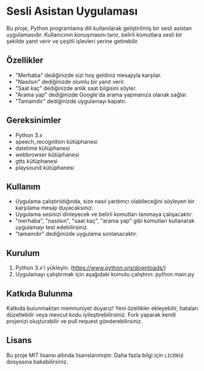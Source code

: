 # Sesli Asistan Uygulaması

Bu proje, Python programlama dili kullanılarak geliştirilmiş bir sesli asistan uygulamasıdır. Kullanıcının konuşmasını tanır, belirli komutlara sesli bir şekilde yanıt verir ve çeşitli işlevleri yerine getirebilir.

## Özellikler

- "Merhaba" dediğinizde sizi hoş geldiniz mesajıyla karşılar.
- "Nasılsın" dediğinizde olumlu bir yanıt verir.
- "Saat kaç" dediğinizde anlık saat bilgisini söyler.
- "Arama yap" dediğinizde Google'da arama yapmanıza olanak sağlar.
- "Tamamdır" dediğinizde uygulamayı kapatır.

## Gereksinimler

- Python 3.x
- speech_recognition kütüphanesi
- datetime kütüphanesi
- webbrowser kütüphanesi
- gtts kütüphanesi
- playsound kütüphanesi

## Kullanım

- Uygulama çalıştırıldığında, size nasıl yardımcı olabileceğini söyleyen bir karşılama mesajı duyacaksınız.
- Uygulama sesinizi dinleyecek ve belirli komutları tanımaya çalışacaktır.
- "merhaba", "nasılsın", "saat kaç", "arama yap" gibi komutları kullanarak uygulamayı test edebilirsiniz.
- "tamamdır" dediğinizde uygulama sonlanacaktır.

## Kurulum

1. Python 3.x'i yükleyin. (https://www.python.org/downloads/)
2. Uygulamayı çalıştırmak için aşağıdaki komutu çalıştırın:
python main.py

## Katkıda Bulunma

Katkıda bulunmaktan memnuniyet duyarız! Yeni özellikler ekleyebilir, hataları düzeltebilir veya mevcut kodu iyileştirebilirsiniz. Fork yaparak kendi projenizi oluşturabilir ve pull request gönderebilirsiniz.

## Lisans

Bu proje MIT lisansı altında lisanslanmıştır. Daha fazla bilgi için `LICENSE` dosyasına bakabilirsiniz.



